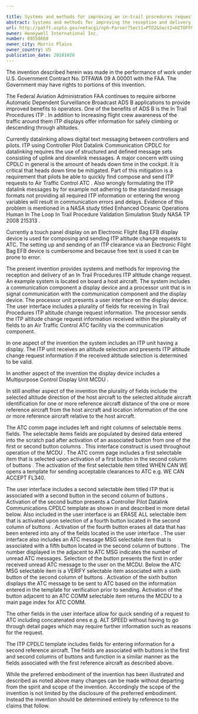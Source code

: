 ```yaml
---

title: Systems and methods for improving an in-trail procedures request
abstract: Systems and methods for improving the reception and delivery of an In-Trail Procedures (ITP) altitude change request. An example system located on board a host aircraft includes a communication component, a display device and a processor unit that is in signal communication with the communication component and the display device. The processor unit presents a user interface on the display device. The user interface includes a plurality of fields for receiving In-Trail Procedures (ITP) altitude change request information. The processor sends the ITP altitude change request information received within the plurality of fields to an Air Traffic Control (ATC) facility via the communication component. An ITP unit having a display receives an altitude selection and presents ITP altitude change request information if the received altitude selection is determined to be valid.
url: http://patft.uspto.gov/netacgi/nph-Parser?Sect1=PTO2&Sect2=HITOFF&p=1&u=%2Fnetahtml%2FPTO%2Fsearch-adv.htm&r=1&f=G&l=50&d=PALL&S1=09558668&OS=09558668&RS=09558668
owner: Honeywell International Inc.
number: 09558668
owner_city: Morris Plains
owner_country: US
publication_date: 20101026
---
```

The invention described herein was made in the performance of work under U.S. Government Contract No. DTFAWA 09 A 00001 with the FAA. The Government may have rights to portions of this invention.

The Federal Aviation Administration FAA continues to require airborne Automatic Dependent Surveillance Broadcast ADS B applications to provide improved benefits to operators. One of the benefits of ADS B is the In Trail Procedures ITP . In addition to increasing flight crew awareness of the traffic around them ITP displays offer information for safely climbing or descending through altitudes.

Currently datalinking allows digital text messaging between controllers and pilots. ITP using Controller Pilot Datalink Communication CPDLC for datalinking requires the use of structured and defined message sets consisting of uplink and downlink messages. A major concern with using CPDLC in general is the amount of heads down time in the cockpit. It is critical that heads down time be mitigated. Part of this mitigation is a requirement that pilots be able to quickly find compose and send ITP requests to Air Traffic Control ATC . Also wrongly formulating the ITP datalink messages by for example not adhering to the standard message formats not providing all required ITP information or entering the wrong variables will result in communication errors and delays. Evidence of this problem is mentioned in a NASA study titled Enhanced Oceanic Operations Human In The Loop In Trail Procedure Validation Simulation Study NASA TP 2008 215313 .

Currently a touch panel display on an Electronic Flight Bag EFB display device is used for composing and sending ITP altitude change requests to ATC. The setting up and sending of an ITP clearance via an Electronic Flight Bag EFB device is cumbersome and because free text is used it can be prone to error.

The present invention provides systems and methods for improving the reception and delivery of an In Trail Procedures ITP altitude change request. An example system is located on board a host aircraft. The system includes a communication component a display device and a processor unit that is in signal communication with the communication component and the display device. The processor unit presents a user interface on the display device. The user interface includes a plurality of fields for receiving In Trail Procedures ITP altitude change request information. The processor sends the ITP altitude change request information received within the plurality of fields to an Air Traffic Control ATC facility via the communication component.

In one aspect of the invention the system includes an ITP unit having a display. The ITP unit receives an altitude selection and presents ITP altitude change request information if the received altitude selection is determined to be valid.

In another aspect of the invention the display device includes a Multipurpose Control Display Unit MCDU .

In still another aspect of the invention the plurality of fields include the selected altitude direction of the host aircraft to the selected altitude aircraft identification for one or more reference aircraft distance of the one or more reference aircraft from the host aircraft and location information of the one or more reference aircraft relative to the host aircraft.

The ATC comm page includes left and right columns of selectable items fields. The selectable items fields are populated by desired data entered into the scratch pad after activation of an associated button from one of the first or second button columns . This interface construct is used throughout operation of the MCDU . The ATC comm page includes a first selectable item that is selected upon activation of a first button in the second column of buttons . The activation of the first selectable item titled WHEN CAN WE opens a template for sending acceptable clearances to ATC e.g. WE CAN ACCEPT FL340.

The user interface includes a second selectable item titled ITP that is associated with a second button in the second column of buttons . Activation of the second button presents a Controller Pilot Datalink Communications CPDLC template as shown in and described in more detail below. Also included in the user interface is an ERASE ALL selectable item that is activated upon selection of a fourth button located in the second column of buttons . Activation of the fourth button erases all data that has been entered into any of the fields located in the user interface . The user interface also includes an ATC message MSG selectable item that is associated with a fifth button located in the second column of buttons . The number displayed in the adjacent to ATC MSG indicates the number of unread ATC messages. Selection of the button presents the first in order received unread ATC message to the user on the MCDU. Below the ATC MSG selectable item is a VERIFY selectable item associated with a sixth button of the second column of buttons . Activation of the sixth button displays the ATC message to be sent to ATC based on the information entered in the template for verification prior to sending. Activation of the button adjacent to an ATC COMM selectable item returns the MCDU to a main page index for ATC COMM.

The other fields in the user interface allow for quick sending of a request to ATC including concatenated ones e.g. ALT SPEED without having to go through detail pages which may require further information such as reasons for the request.

The ITP CPDLC template includes fields for entering information for a second reference aircraft. The fields are associated with buttons in the first and second columns of buttons and function in a similar manner as the fields associated with the first reference aircraft as described above.

While the preferred embodiment of the invention has been illustrated and described as noted above many changes can be made without departing from the spirit and scope of the invention. Accordingly the scope of the invention is not limited by the disclosure of the preferred embodiment. Instead the invention should be determined entirely by reference to the claims that follow.

